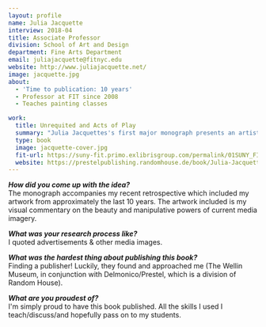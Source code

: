 ```yaml
---
layout: profile
name: Julia Jacquette
interview: 2018-04
title: Associate Professor
division: School of Art and Design
department: Fine Arts Department
email: juliajacquette@fitnyc.edu
website: http://www.juliajacquette.net/
image: jacquette.jpg
about:
  - 'Time to publication: 10 years'
  - Professor at FIT since 2008
  - Teaches painting classes

work:
  title: Unrequited and Acts of Play
  summary: "Julia Jacquettes's first major monograph presents an artistic exploration through the materialism, elitism, and idealization of past and contemporary society. Through her richly detailed paintings featuring imagery drawn from advertisements, New York-based artist Julia Jacquette addresses the challenges of navigating the contemporary media landscape that so directly influences our sense of personal identity and self-worth. Exposing our seemingly insatiable longing for a life that is purely a construct of the advertising industry, Jacquette's work focuses on commercialized objects of desire: prepared meals drawn from 1950s cookbook illustrations, ornate interiors of the wealthy sampled from contemporary lifestyle magazines, shimmering swimming pools extracted from luxury ad campaigns. These material trappings are presented, often close up, in works that convey the pervasiveness of such evocative imagery."
  type: book
  image: jacquette-cover.jpg
  fit-url: https://suny-fit.primo.exlibrisgroup.com/permalink/01SUNY_FIT/tohcu8/alma990001600290204829
  website: https://prestelpublishing.randomhouse.de/book/Julia-Jacquette/Tracy-Adler/Prestel-com/e526912.rhd
---
```

***How did you come up with the idea?***  
The monograph accompanies my recent retrospective which included my artwork from approximately the last 10 years. The artwork included is my visual commentary on the beauty and manipulative powers of current media imagery.

***What was your research process like?***  
I quoted advertisements & other media images.

***What was the hardest thing about publishing this book?***  
Finding a publisher! Luckily, they found and approached me (The Wellin Museum, in conjunction with Delmonico/Prestel, which is a division of Random House).

***What are you proudest of?***  
I'm simply proud to have this book published. All the skills I used I teach/discuss/and hopefully pass on to my students.
